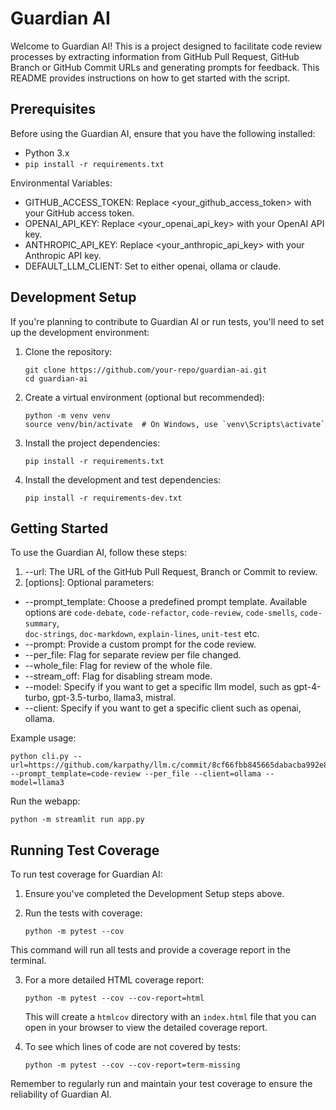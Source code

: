 # Guardian AI

Welcome to Guardian AI! This is a project designed to facilitate code review processes by extracting information from GitHub Pull Request, GitHub Branch or GitHub Commit URLs and generating prompts for feedback. This README provides instructions on how to get started with the script.

## Prerequisites

Before using the Guardian AI, ensure that you have the following installed:
- Python 3.x
- `pip install -r requirements.txt`

Environmental Variables:
- GITHUB_ACCESS_TOKEN: Replace <your_github_access_token> with your GitHub access token.
- OPENAI_API_KEY: Replace <your_openai_api_key> with your OpenAI API key.
- ANTHROPIC_API_KEY: Replace <your_anthropic_api_key> with your Anthropic API key.
- DEFAULT_LLM_CLIENT: Set to either openai, ollama or claude.

## Development Setup

If you're planning to contribute to Guardian AI or run tests, you'll need to set up the development environment:

1. Clone the repository:
   ```
   git clone https://github.com/your-repo/guardian-ai.git
   cd guardian-ai
   ```

2. Create a virtual environment (optional but recommended):
   ```
   python -m venv venv
   source venv/bin/activate  # On Windows, use `venv\Scripts\activate`
   ```

3. Install the project dependencies:
   ```
   pip install -r requirements.txt
   ```

4. Install the development and test dependencies:
   ```
   pip install -r requirements-dev.txt
   ```

## Getting Started

To use the Guardian AI, follow these steps:

1. --url: The URL of the GitHub Pull Request, Branch or Commit to review.
2. [options]: Optional parameters:
  - --prompt_template: Choose a predefined prompt template. Available options are `code-debate`, `code-refactor`, `code-review`, `code-smells`, `code-summary`,     
    `doc-strings`, `doc-markdown`, `explain-lines`, `unit-test` etc.
  - --prompt: Provide a custom prompt for the code review.
  - --per_file: Flag for separate review per file changed.
  - --whole_file: Flag for review of the whole file.
  - --stream_off: Flag for disabling stream mode.
  - --model: Specify if you want to get a specific llm model, such as gpt-4-turbo, gpt-3.5-turbo, llama3, mistral.
  - --client: Specify if you want to get a specific client such as openai, ollama.

Example usage:
```
python cli.py --url=https://github.com/karpathy/llm.c/commit/8cf66fbb845665dabacba992e8a92631132a58d8 --prompt_template=code-review --per_file --client=ollama --model=llama3
```

Run the webapp:
```
python -m streamlit run app.py
```

## Running Test Coverage

To run test coverage for Guardian AI:

1. Ensure you've completed the Development Setup steps above.

2. Run the tests with coverage:
   ```
   python -m pytest --cov
   ```

This command will run all tests and provide a coverage report in the terminal.

3. For a more detailed HTML coverage report:
   ```
   python -m pytest --cov --cov-report=html
   ```
   This will create a `htmlcov` directory with an `index.html` file that you can open in your browser to view the detailed coverage report.

4. To see which lines of code are not covered by tests:
   ```
   python -m pytest --cov --cov-report=term-missing
   ```

Remember to regularly run and maintain your test coverage to ensure the reliability of Guardian AI.